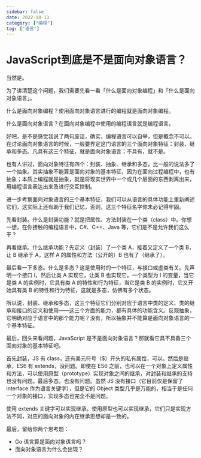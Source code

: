```yaml
---
sidebar: false
date: 2022-10-13
category: ["编程"] 
tag: ["语言"]
---
```


# JavaScript到底是不是面向对象语言？

当然是。

为了讲清楚这个问题，我们需要先看一看「什么是面向对象编程」和「什么是面向对象语言」。

什么是面向对象编程？使用面向对象语言进行的编程就是面向对象编程。

什么是面向对象语言？在面向对象编程中使用的编程语言就是编程语言。

好吧，是不是感觉我说了两句废话，确实，编程语言可以自举，但是概念不可以。在讨论面向对象语言的时候，一般要界定这门语言的三个面向对象特征：封装、继承和多态。凡具有这三个特征，就是面向对象语言；不具有，就不是。

也有人讲过，面向对象特征有四个：封装、抽象、继承和多态，比一般的说法多了一个抽象。其实抽象不能算是面向对象的基本特征，因为在面向过程编程中，也有抽象；本质上编程就是抽象，就是将现实世界中一个或几个层面的东西剥离出来，用编程语言表达出来及进行交互控制。

进一步考察面向对象语言的三个基本特征，我们可以从语言的具体功能上重新阐述它们，这实际上还有助于我们记忆，否则，这三个特征名字你未必记得牢固。

先看封装。什么是封装功能？就是把属性、方法封装在一个类（class）中。你想一想，在你接触的编程语言中，C#、C++、Java 等，它们是不是允许我们这么干？

再看继承。什么继承功能？先定义（封装）了一个类 A，接着又定义了一个类 B，让 B 继承于 A，这样 A 的属性和方法（公开的）B 也有了（继承了）。

最后看一下多态。什么是多态？这是使用时的一个特征，与接口或虚类有关。先声明一个接口 I，然后让类 A 实现它，让类 B 也实现它。一个类型为 I 的变量，当它是类 A 的实例时，它具有类 A 的特性和行为特征，当它是类 B 的实例时，它又开始具有类 B 的特性和行为特征，这就是多态，仿佛有多个状态。

所以说，封装、继承和多态，这三个特征它们分别对应于语言中类的定义、类的继承和接口的定义和使用——这三个方面的能力，都有具体的功能含义。反观抽象，它明确对应于语言中的那个能力呢？没有，所以抽象并不能算是面向对象语言的一个基本特征。

最后，回头来看问题，JavaScript 是不是面向对象语言？那就看它具不具备三个面向对象的基本特征吧。

首先封装，JS 有 class，还有美元符号（\$）开头的私有属性，可以。然后是继承，ES6 有 extends，没问题。即使在 ES6 之前，也可以在一个对象上定义属性和方法，可以使用原型（prototype）实现对象之间的继承，对封装和继承的支持也没有问题。最后多态，也没有问题。虽然 JS 没有接口（它目前仅是保留了 interface 作为语言关键字），但是它的 Object 类型几乎是万能的，相当于是任何一个对象的接口，实现多态也完全不是问题。

使用 extends 关键字可以实现继承，使用原型也可以实现继承，它们只是实现方法不同，对应的面向对象的内在继承思想却是一致的。

最后，留给你两个思考题：

- Go 语言算是面向对象语言吗？
- 面向对象语言为什么会出现？
